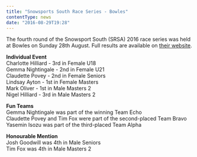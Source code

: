 ```yaml
---
title: "Snowsports South Race Series - Bowles"
contentType: news
date: "2016-08-29T19:28"
---
```


The fourth round of the Snowsport South (SRSA) 2016 race series was held at Bowles on Sunday 28th August. Full results are available on [their website](http://srsa.org.uk/articles/racing#369).

**Individual Event**\
Charlotte Hilliard - 3rd in Female U18\
Gemma Nightingale - 2nd in Female U21\
Claudette Povey - 2nd in Female Seniors\
Lindsay Ayton - 1st in Female Masters\
Mark Oliver - 1st in Male Masters 2\
Nigel Hilliard - 3rd in Male Masters 2

**Fun Teams**\
Gemma Nightingale was part of the winning Team Echo\
Claudette Povey and Tim Fox were part of the second-placed Team Bravo\
Yasemin Isozu was part of the third-placed Team Alpha

**Honourable Mention**\
Josh Goodwill was 4th in Male Seniors\
Tim Fox was 4th in Male Masters 2
